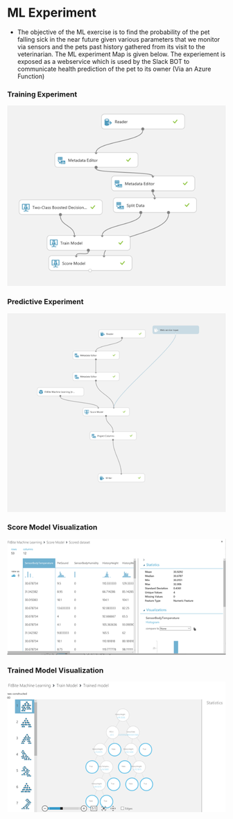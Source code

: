 # ML Experiment
* The objective of the ML exercise is to find the probability of the pet falling sick in the near future given various parameters that we monitor via sensors and the pets past history gathered from its visit to the veterinarian. The ML experiment Map is given below. The experiement is exposed as a webservice which is used by the Slack BOT to communicate health prediction of the pet to its owner (Via an Azure Function)

### Training Experiment
![Training Experiment](https://github.com/maniSbindra/fit-bite/blob/master/ML/images/trainingexperiment.png "Training Experiment")


### Predictive Experiment
![Predictive Experiment](https://github.com/maniSbindra/fit-bite/blob/master/ML/images/predectiveexperiment.png "Predictive Experiment")

### Score Model Visualization
![Score Model Visualization](https://github.com/maniSbindra/fit-bite/blob/master/ML/images/scoremodelvisualisation.png "Score Model Visualization")


### Trained Model Visualization
![Trained Model Visualization](https://github.com/maniSbindra/fit-bite/blob/master/ML/images/trainedmodelvisualisation.png "Trained Model Visualization")